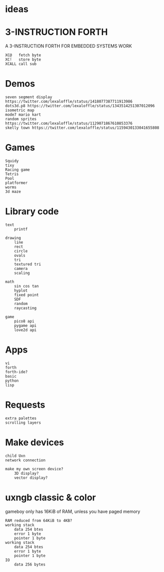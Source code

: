 # ideas

# 3-INSTRUCTION FORTH

A 3-INSTRUCTION FORTH FOR EMBEDDED SYSTEMS WORK

    XC@   fetch byte
    XC!   store byte
    XCALL call sub

# Demos

    seven segment display https://twitter.com/lexaloffle/status/1418077387711913986
    dots3d.p8 https://twitter.com/lexaloffle/status/1343514251307012096
    isometric map
    mode7 mario kart
    random sprites https://twitter.com/lexaloffle/status/1129071867610853376
    skelly town https://twitter.com/lexaloffle/status/1159430133041655808

# Games

    Squidy
    tixy
    Racing game
    Tetris
    Pool
    platformer
    worms
    3d maze

# Library code


    text
        printf

    drawing
        line
        rect
        circle
        ovals
        tri
        textured tri
        camera
        scaling

    math
        sin cos tan
        hyplot
        fixed point
        SDF
        random
        raycasting

    game
        pico8 api
        pygame api
        love2d api

# Apps

    vi
    forth
    forth-ide?
    basic
    python
    lisp

# Requests

    extra palettes
    scrolling layers

# Make devices

    child Uxn
    network connection

    make my own screen device?
        3D display?
        vector display?

# uxngb classic & color

gameboy only has 16KiB of RAM, unless you have paged memory

    RAM reduced from 64KiB to 4KB?
    working stack
        data 254 btes
        error 1 byte
        pointer 1 byte
    working stack
        data 254 btes
        error 1 byte
        pointer 1 byte
    IO
        data 256 bytes

